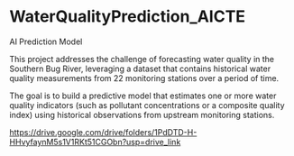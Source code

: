 # WaterQualityPrediction_AICTE
AI Prediction Model 

This project addresses the challenge of forecasting water quality in the Southern Bug River, leveraging a dataset that contains historical water quality measurements from 22 monitoring stations over a period of time.

The goal is to build a predictive model that estimates one or more water quality indicators (such as pollutant concentrations or a composite quality index) using historical observations from upstream monitoring stations.

https://drive.google.com/drive/folders/1PdDTD-H-HHvyfaynM5s1V1RKt51CGObn?usp=drive_link
